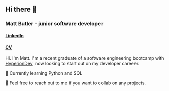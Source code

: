 ## Hi there 👋

### Matt Butler - junior software developer

#### [LinkedIn](https://www.linkedin.com/in/matthew-b-036831253/)

#### [CV](https://github.com/m-j-butler/m-j-butler/blob/main/CV%20July%202023%20software%20developer.pdf)

Hi. I'm Matt. I'm a recent graduate of a software engineering bootcamp with [HyperionDev](https://www.hyperiondev.com/), now looking to start out on my developer careeer.

🌱 Currently learning Python and SQL

👯 Feel free to reach out to me if you want to collab on any projects.



<!--
**m-j-butler/m-j-butler** is a ✨ _special_ ✨ repository because its `README.md` (this file) appears on your GitHub profile.

Here are some ideas to get you started:

- 🔭 I’m currently working on ...
- 🌱 I’m currently learning ...
- 👯 I’m looking to collaborate on ...
- 🤔 I’m looking for help with ...
- 💬 Ask me about ...
- 📫 How to reach me: ...
- 😄 Pronouns: ...
- ⚡ Fun fact: ...
-->
